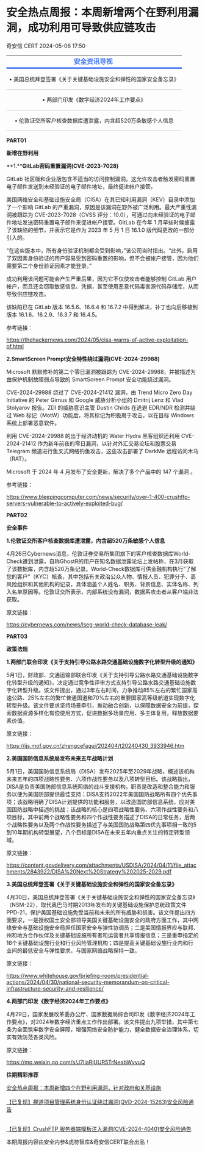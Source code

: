 #  安全热点周报：本周新增两个在野利用漏洞，成功利用可导致供应链攻击   
 奇安信 CERT   2024-05-06 17:50  
  
<table><tbody style="outline: 0px;visibility: visible;"><tr bgless="lighten" bglessp="20%" data-bglessp="40%" data-bgless="lighten" style="outline: 0px;border-bottom: 4px solid rgb(68, 117, 241);visibility: visible;"><th align="center" style="outline: 0px;word-break: break-all;hyphens: auto;border-width: 0px;border-style: none;border-color: initial;background-color: rgb(254, 254, 254);font-size: 20px;line-height: 1.2;visibility: visible;"><span style="outline: 0px;color: rgb(68, 117, 241);visibility: visible;"><strong style="outline: 0px;visibility: visible;"><span style="outline: 0px;font-size: 17px;visibility: visible;">安全资讯导视 </span></strong></span></th></tr><tr data-bcless="lighten" data-bclessp="40%" style="outline: 0px;border-bottom: 1px solid rgb(180, 184, 175);visibility: visible;"><td align="center" valign="middle" style="outline: 0px;word-break: break-all;hyphens: auto;border-width: 0px;border-style: none;border-color: initial;font-size: 14px;visibility: visible;"><p style="outline: 0px;visibility: visible;">• 美国总统拜登签署《关于关键基础设施安全和弹性的国家安全备忘录》</p></td></tr><tr data-bglessp="40%" data-bgless="lighten" data-bcless="lighten" data-bclessp="40%" style="outline: 0px;border-bottom: 1px solid rgb(180, 184, 175);visibility: visible;"><td align="center" valign="middle" style="outline: 0px;word-break: break-all;hyphens: auto;border-width: 0px;border-style: none;border-color: initial;font-size: 14px;visibility: visible;"><p style="outline: 0px;visibility: visible;">• 两部门印发《数字经济2024年工作要点》</p></td></tr><tr data-bcless="lighten" data-bclessp="40%" style="outline: 0px;border-bottom: 1px solid rgb(180, 184, 175);visibility: visible;"><td align="center" valign="middle" style="outline: 0px;word-break: break-all;hyphens: auto;border-width: 0px;border-style: none;border-color: initial;font-size: 14px;visibility: visible;"><p style="outline: 0px;visibility: visible;">• 伦敦证交所客户核查数据库遭泄露，内含超520万条敏感个人信息</p></td></tr></tbody></table>  
  
  
**PART****0****1**  
  
  
**新增在野利用**  
  
  
**1.****GitLab密码重置漏洞(CVE-2023-7028)**  
  
  
GitLab 社区版和企业版包含不适当的访问控制漏洞。这允许攻击者触发密码重置电子邮件发送到未经验证的电子邮件地址，最终促进帐户接管。  
  
美国网络安全和基础设施安全局（CISA）在其已知利用漏洞（KEV）目录中添加了一个影响 GitLab 的严重漏洞，原因是该漏洞在野外被广泛利用。最大严重性漏洞被跟踪为 CVE-2023-7028（CVSS 评分：10.0），可通过向未经验证的电子邮件地址发送密码重置电子邮件来促进帐户接管。GitLab 在今年 1 月早些时候披露了该缺陷的细节，并表示它是作为 2023 年 5 月 1 日 16.1.0 版代码更改的一部分引入的。  
  
“在这些版本中，所有身份验证机制都会受到影响，”该公司当时指出。“此外，启用了双因素身份验证的用户容易受到密码重置的影响，但不会被帐户接管，因为他们需要第二个身份验证因素才能登录。”  
  
成功利用该问题可能会产生严重后果，因为它不仅使攻击者能够控制 GitLab 用户帐户，而且还会窃取敏感信息、凭据，甚至使用恶意代码毒害源代码存储库，从而导致供应链攻击。  
  
该缺陷已在 GitLab 版本 16.5.6、16.6.4 和 16.7.2 中得到解决，补丁也向后移植到版本 16.1.6、16.2.9、16.3.7 和 16.4.5。  
  
  
参考链接：  
  
https://thehackernews.com/2024/05/cisa-warns-of-active-exploitation-of.html  
  
  
  
**2.SmartScreen Prompt安全特性绕过漏洞(CVE-2024-29988)**  
  
  
Microsoft 默默修补的第二个零日漏洞被跟踪为 CVE-2024-29988，并被描述为由保护机制故障弱点导致的 SmartScreen Prompt 安全功能绕过漏洞。  
  
CVE-2024-29988 绕过了 CVE-2024-21412 漏洞，由 Trend Micro Zero Day Initiative 的 Peter Girnus 和 Google 威胁分析小组的 Dmitrij Lenz 和 Vlad Stolyarov 报告。ZDI 的威胁意识主管 Dustin Childs 在逃避 EDR/NDR 检测并绕过 Web 标记（MotW）功能后，将其标记为积极用于攻击，以在目标 Windows 系统上部署恶意软件。  
  
利用 CVE-2024-29988 的出于经济动机的 Water Hydra 黑客组织还利用 CVE-2024-21412 作为新年前夜的零日漏洞，以针对外汇交易论坛和股票交易 Telegram 频道进行鱼叉式网络钓鱼攻击，这些攻击部署了 DarkMe 远程访问木马（RAT）。  
  
Microsoft 于 2024 年 4 月发布了安全更新，解决了多个产品中的 147 个漏洞 。  
  
  
参考链接：  
  
https://www.bleepingcomputer.com/news/security/over-1-400-crushftp-servers-vulnerable-to-actively-exploited-bug/  
  
**PART****0****2**  
  
  
**安全事件**  
  
  
**1.伦敦证交所客户核查数据库遭泄露，内含超520万条敏感个人信息**  
  
  
4月26日Cybernews消息，伦敦证券交易所集团旗下的客户核查数据库World-Check遭到泄露，自称GhostR的用户在知名数据泄露论坛上发帖称，在3月获取了该数据库，内含超520万条记录。World-Check数据库可供金融机构执行“了解您的客户”（KYC）核查，其中包括有关政治公众人物、情报人员、犯罪分子、高风险组织和其他机构的记录，具体涵盖个人姓名、职务、背景信息、实体名称、列入名单原因等。伦敦证交所表示，内部系统没有漏洞，数据系攻击者从客户端非法获取。  
  
  
原文链接：  
  
https://cybernews.com/news/lseg-world-check-database-leak/  
  
  
**PART****0****3**  
  
  
**政策法规**  
  
  
**1.两部门联合印发《关于支持引导公路水路交通基础设施数字化转型升级的通知》**  
  
  
5月1日，财政部、交通运输部联合印发《关于支持引导公路水路交通基础设施数字化转型升级的通知》，决定通过竞争性评审方式支持引导公路水路交通基础设施数字化转型升级。该文件提出，通过3年左右时间，力争推动85%左右的繁忙国家高速公路、25%左右的繁忙普通国道和70%左右的重要国家高等级航道实现数字化转型升级。该文件要求坚持场景牵引，推动融合创新，以保障数据安全为前提，探索数据资源多样化有偿使用方式，促进数据多场景应用、多主体复用，释放数据要素价值。  
  
  
原文链接：  
  
https://jjs.mof.gov.cn/zhengcefagui/202404/t20240430_3933946.htm  
  
  
  
**2.美国国防信息系统局发布未来五年战略计划**  
  
  
5月1日，美国国防信息系统局（DISA）发布2025年至2029年战略，概述该机构未来五年的四项战略性要务、六项作战性要务以及八项转型目标。该战略指出，DISA是负责美国防部信息系统网络的战斗支援机构，职责是改造和整合能力和服务以便为美国防部提供最佳支持；DISA支持2022年美国国防战略所有四个优先事项；该战略明确了DISA计划提供的功能和服务，以改造国防部信息系统，应对美国国防战略中描述的挑战；该战略的核心是四项战略性要务、六项作战性要务和八项目标，其中前两个战略性要务和四个作战性要务描述了DISA的日常任务，后两个战略性要务以及两个作战性要务描述了与美国国防战略第四优先事项相一致的5到10年期机构转型展望，八个目标是DISA在未来五年内重点关注的特定转型领域。  
  
  
原文链接：  
  
https://content.govdelivery.com/attachments/USDISA/2024/04/11/file_attachments/2843922/DISA%20Next%20Strategy%202025-2029.pdf  
  
  
  
**3.美国总统拜登签署《关于关键基础设施安全和弹性的国家安全备忘录》**  
  
  
4月30日，美国总统拜登签署《关于关键基础设施安全和弹性的国家安全备忘录》（NSM-22），取代奥巴马时期2013年发布的关键基础设施保护总统政策文件PPD-21，保护美国基础设施免受当前和未来的所有威胁和损害。该文件提出四方面要求，一是授权国土安全部领导美国关键基础设施安全的政府方面工作，其中网络安全与基础设施安全局担任国家安全与弹性协调员；二是美国情报界应与联邦、州和地方合作伙伴及关键基础设施所有者和运营者共享情报信息；三是重申指定的16个关键基础设施行业和行业风险管理机构；四是提高关键基础设施行业内和行业间的最低安全与弹性要求，与国家网络战略保持一致。  
  
  
原文链接：  
  
https://www.whitehouse.gov/briefing-room/presidential-actions/2024/04/30/national-security-memorandum-on-critical-infrastructure-security-and-resilience/  
  
  
  
**4.两部门印发《数字经济2024年工作要点》**  
  
  
4月29日，国家发展改革委办公厅、国家数据局综合司印发《数字经济2024年工作要点》，对2024年数字经济重点工作作出部署。该文件提出九项举措，其中第七条为全面筑牢数字安全屏障，增强网络安全防护能力，健全数据安全治理体系，切实有效防范各类风险。  
  
  
原文链接：  
  
https://mp.weixin.qq.com/s/J7IIaRjUUR5TrNeabWyvuQ  
  
  
**往期精彩推荐**  
  
  
[安全热点周报：本周新增四个在野利用漏洞，针对政府和关基设施](https://mp.weixin.qq.com/s?__biz=MzU5NDgxODU1MQ==&mid=2247500972&idx=1&sn=76f2036a679167d999bb5aefc9a21c81&chksm=fe79e034c90e6922aada9fb5ebd36ed81255b6e86fea50274dbd5436164b1b57bd449b0a514c&token=678709104&lang=zh_CN&scene=21#wechat_redirect)  
[](https://mp.weixin.qq.com/s?__biz=MzU5NDgxODU1MQ==&mid=2247500949&idx=1&sn=0884b6bc0d1ab6b385ac694edc308959&chksm=fe79e00dc90e691b2a23da9cc5733683ee02964bc21cb1b301bc50c52b6088962d9e57e26dea&token=1868312225&lang=zh_CN&scene=21#wechat_redirect)  
[【已复现】禅道项目管理系统身份认证绕过漏洞(QVD-2024-15263)安全风险通告](https://mp.weixin.qq.com/s?__biz=MzU5NDgxODU1MQ==&mid=2247500966&idx=1&sn=b2381db40cdcfaf82c940940a972b5ad&chksm=fe79e03ec90e6928d188b1786a992f9b14466aac0e739ea372a3d25f4750800b550f9cf189bc&token=1868312225&lang=zh_CN&scene=21#wechat_redirect)  
  
[](https://mp.weixin.qq.com/s?__biz=MzU5NDgxODU1MQ==&mid=2247500925&idx=1&sn=0251dc6bd80e553849399a35e003e28c&chksm=fe79e0e5c90e69f3e93f50d0901c1f83e8a9230cbbfd5b93cb584bfff145e89b1bba1c104d25&token=1868312225&lang=zh_CN&scene=21#wechat_redirect)  
[【已复现】CrushFTP 服务器端模板注入漏洞(CVE-2024-4040)安全风险通告](https://mp.weixin.qq.com/s?__biz=MzU5NDgxODU1MQ==&mid=2247500949&idx=1&sn=0884b6bc0d1ab6b385ac694edc308959&chksm=fe79e00dc90e691b2a23da9cc5733683ee02964bc21cb1b301bc50c52b6088962d9e57e26dea&token=1868312225&lang=zh_CN&scene=21#wechat_redirect)  
  
  
  
本期周报内容由安全内参&虎符智库&奇安信CERT联合出品！  
  
  
  
  
  
  
  
